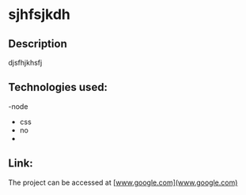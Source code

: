# sjhfsjkdh

## Description
djsfhjkhsfj

## Technologies used:
-node
- css
- no
- 

##  Link:
The project can be accessed at [www.google.com](www.google.com)




